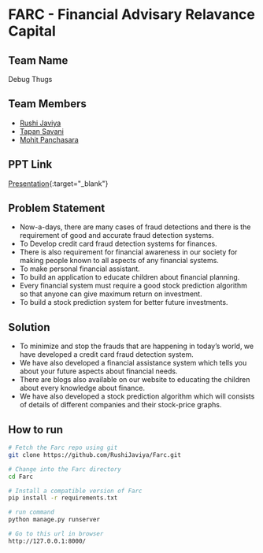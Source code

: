 # FARC - Financial Advisary Relavance Capital

## Team Name 
Debug Thugs

## Team Members 
* [Rushi Javiya ](https://github.com/Rushijaviya) 
* [Tapan Savani](https://github.com/Stapan17)
* [Mohit Panchasara](https://github.com/MohitPanchasara)

## PPT Link
[Presentation](https://drive.google.com/file/d/1d_AiLFRMhsmK6Tykz3KPH6x02idDP0F4/view?usp=sharing){:target="_blank"}

## Problem Statement 
* Now-a-days, there are many cases of fraud detections and there is the requirement of good and accurate fraud detection systems.
* To Develop credit card fraud detection systems for finances.
* There is also requirement for financial awareness in our society for making people known to all aspects of any financial systems.
* To make personal financial assistant.
* To build an application to educate children about financial planning.
* Every financial system must require a good stock prediction algorithm so that anyone can give maximum return on investment.
* To build a stock prediction system for better future investments.

## Solution
* To minimize and stop the frauds that are happening in today’s world, we have developed a credit card fraud detection system.
* We have also developed a financial assistance system which tells you about your future aspects about financial needs.
* There are blogs also available on our website to educating the children about every knowledge about finance.
* We have also developed a stock prediction algorithm which will consists of details of different companies and their stock-price graphs. 

## How to run
```bash
# Fetch the Farc repo using git
git clone https://github.com/RushiJaviya/Farc.git

# Change into the Farc directory
cd Farc

# Install a compatible version of Farc
pip install -r requirements.txt

# run command
python manage.py runserver

# Go to this url in browser
http://127.0.0.1:8000/
```
